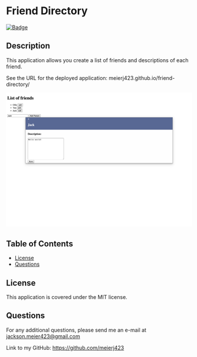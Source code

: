 # Friend Directory

  [![Badge](https://img.shields.io/badge/License-MIT-black.svg)](https://opensource.org/licenses/MIT)
  

## Description 

This application allows you create a list of friends and descriptions of each friend.

See the URL for the deployed application: meierj423.github.io/friend-directory/

![Speed Reader](assets/screenshots/friend-directory.png)


## Table of Contents

* [License](#license)
* [Questions](#questions)


## License

This application is covered under the MIT license.


## Questions

For any additional questions, please send me an e-mail at jackson.meier423@gmail.com

Link to my GitHub: https://github.com/meierj423
